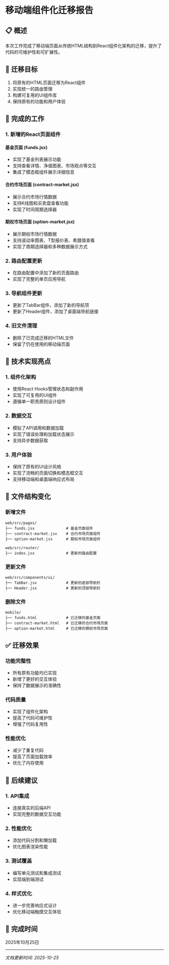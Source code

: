 # 移动端组件化迁移报告

## 📋 概述

本次工作完成了移动端页面从传统HTML结构到React组件化架构的迁移，提升了代码的可维护性和可扩展性。

## 🎯 迁移目标

1. 将原有的HTML页面迁移为React组件
2. 实现统一的路由管理
3. 构建可复用的UI组件库
4. 保持原有的功能和用户体验

## 🚀 完成的工作

### 1. 新增的React页面组件

#### 基金页面 (funds.jsx)
- 实现了基金列表展示功能
- 支持查看详情、净值图表、市场观点等交互
- 集成了模态框组件展示详细信息

#### 合约市场页面 (contract-market.jsx)
- 展示合约市场行情数据
- 支持K线图和买卖盘查看功能
- 实现了时间周期选择器

#### 期权市场页面 (option-market.jsx)
- 展示期权市场行情数据
- 支持波动率图表、T型报价表、希腊值查看
- 实现了周期选择器和多种数据展示方式

### 2. 路由配置更新
- 在路由配置中添加了新的页面路由
- 实现了完整的单页应用导航

### 3. 导航组件更新
- 更新了TabBar组件，添加了新的导航项
- 更新了Header组件，添加了桌面端导航链接

### 4. 旧文件清理
- 删除了已完成迁移的HTML文件
- 保留了仍在使用的移动端页面

## 🧩 技术实现亮点

### 1. 组件化架构
- 使用React Hooks管理状态和副作用
- 实现了可复用的UI组件
- 遵循单一职责原则设计组件

### 2. 数据交互
- 模拟了API调用和数据加载
- 实现了错误处理和加载状态展示
- 支持异步数据获取

### 3. 用户体验
- 保持了原有的UI设计风格
- 实现了流畅的页面切换和模态框交互
- 支持移动端和桌面端响应式布局

## 📁 文件结构变化

### 新增文件
```
web/src/pages/
├── funds.jsx              # 基金页面组件
├── contract-market.jsx    # 合约市场页面组件
├── option-market.jsx      # 期权市场页面组件

web/src/router/
├── index.jsx              # 更新的路由配置
```

### 更新文件
```
web/src/components/ui/
├── TabBar.jsx             # 更新的底部导航栏
├── Header.jsx             # 更新的顶部导航栏
```

### 删除文件
```
mobile/
├── funds.html             # 已迁移的基金页面
├── contract-market.html   # 已迁移的合约市场页面
├── option-market.html     # 已迁移的期权市场页面
```

## ✅ 迁移效果

### 功能完整性
- 所有原有功能均已实现
- 新增了更好的交互体验
- 保持了数据展示的准确性

### 代码质量
- 实现了组件化架构
- 提高了代码可维护性
- 增强了代码复用性

### 性能优化
- 减少了重复代码
- 提高了页面加载效率
- 优化了内存使用

## 🔄 后续建议

### 1. API集成
- 连接真实的后端API
- 实现完整的数据交互功能

### 2. 性能优化
- 添加代码分割和懒加载
- 优化图表渲染性能

### 3. 测试覆盖
- 编写单元测试和集成测试
- 实现端到端测试

### 4. 样式优化
- 进一步完善响应式设计
- 优化移动端触摸交互体验

## 📅 完成时间

2025年10月25日

---
*文档更新时间: 2025-10-25*